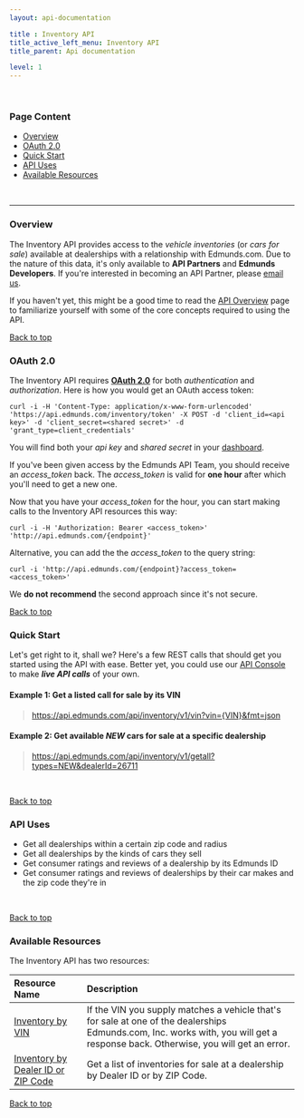 ```yaml
---
layout: api-documentation

title : Inventory API
title_active_left_menu: Inventory API
title_parent: Api documentation

level: 1
---
```


<a name="top">&nbsp;</a>

### Page Content

* [Overview](#sec-1)
* [OAuth 2.0](#sec-2)
* [Quick Start](#sec-3)
* [API Uses](#sec-4)
* [Available Resources](#sec-5)

<a name='sec-1'>&nbsp;</a>

---

### Overview

The Inventory API provides access to the *vehicle inventories* (or *cars for sale*) available at dealerships with a relationship with Edmunds.com. Due to the nature of this data, it's only available to **API Partners** and **Edmunds Developers**. If you're interested in becoming an API Partner, please [email us](mailto:api%40edmunds.com?subject=API%20Partner%20Inquiry&body=Please%20fill%20out%20the%20following.%0A%0AName%20and%20position%3A%0A%0ACompany%3A%0A%0AApplication%20Description%2C%20including%20links%20to%20demo%20or%20live%20app%3A%0A%0AHow%20you%20plan%20to%20use%20Edmunds%20data%3A%0A%0ADo%20you%20currently%20work%20with%20any%20dealerships%20and%2For%20OEMs%3F%20If%20so%2C%20who%3A%20).

If you haven't yet, this might be a good time to read the [API Overview](/api-documentation/overview/) page to familiarize yourself with some of the core concepts required to using the API.<a name='sec-2'>&nbsp;</a>

[Back to top](#top)

### OAuth 2.0

The Inventory API requires **[OAuth 2.0](http://aaronparecki.com/articles/2012/07/29/1/oauth2-simplified)** for both *authentication* and *authorization*. Here is how you would get an OAuth access token:

	curl -i -H 'Content-Type: application/x-www-form-urlencoded' 'https://api.edmunds.com/inventory/token' -X POST -d 'client_id=<api key>' -d 'client_secret=<shared secret>' -d 'grant_type=client_credentials'
	
You will find both your *api key* and *shared secret* in your [dashboard](http://edmunds.mashery.com/apps/mykeys).

If you've been given access by the Edmunds API Team, you should receive an _access\_token_ back. The _access\_token_ is valid for **one hour** after which you'll need to get a new one.

Now that you have your _access\_token_ for the hour, you can start making calls to the Inventory API resources this way:

	curl -i -H 'Authorization: Bearer <access_token>' 'http://api.edmunds.com/{endpoint}'
	
Alternative, you can add the the _access\_token_ to the query string:

	curl -i 'http://api.edmunds.com/{endpoint}?access_token=<access_token>'
	
We **do not recommend** the second approach since it's not secure.<a name='sec-3'>&nbsp;</a>

[Back to top](#top)

### Quick Start

Let's get right to it, shall we? Here's a few REST calls that should get you started using the API with ease. Better yet, you could use our [API Console](http://edmunds.mashery.com/io-docs) to make ***live API calls*** of your own.

#### Example 1: Get a listed call for sale by its VIN

> https://api.edmunds.com/api/inventory/v1/vin?vin={VIN}&fmt=json

#### Example 2: Get available *NEW* cars for sale at a specific dealership

> https://api.edmunds.com/api/inventory/v1/getall?types=NEW&dealerId=26711

<a name='sec-4'>&nbsp;</a>

[Back to top](#top)

### API Uses

* Get all dealerships within a certain zip code and radius
* Get all dealerships by the kinds of cars they sell
* Get consumer ratings and reviews of a dealership by its Edmunds ID
* Get consumer ratings and reviews of dealerships by their car makes and the zip code they're in

<a name='sec-5'>&nbsp;</a>

[Back to top](#top)

### Available Resources

The Inventory API has two resources:

| Resource Name  	| Description                           |
|:------------------|:--------------------------------------|
| [Inventory by VIN](/api-documentation/inventory/vin_lookup/v1/) | If the VIN you supply matches a vehicle that's for sale at one of the dealerships Edmunds.com, Inc. works with, you will get a response back. Otherwise, you will get an error. |
| [Inventory by Dealer ID or ZIP Code](/api-documentation/inventory/vehicle_listings/v1/) | Get a list of inventories for sale at a dealership by Dealer ID or by ZIP Code. |

[Back to top](#top)
